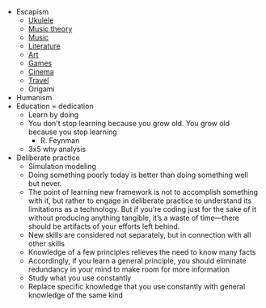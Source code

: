 * Escapism
  * [Ukulele](/2024/07/12/ukulele.html)
  * [Music theory](/2024/11/05/music-theory.html)
  * [Music](/2024/07/02/music.html)
  * [Literature](/2024/06/30/literature.html)
  * [Art](/2024/07/03/art.html)
  * [Games](/2024/01/01/games.html)
  * [Cinema](/2024/01/05/cinema.html)
  * [Travel](/2024/01/03/countries.html)
  * Origami
* Humanism
* Education = dedication
  * Learn by doing
  * You don't stop learning
    because you grow old.
    You grow old
    because you stop learning
    - R. Feynman
  * 3x5 why analysis
* Deliberate practice
  * Simulation modeling
  * Doing something poorly today is better than doing something well but never.
  * The point of learning new framework  is not to accomplish something with it, but rather to engage in deliberate practice to understand its limitations as a technology. But if you’re coding just for the sake of it without producing anything tangible, it’s a waste of time—there should be artifacts of your efforts left behind.
  * New skills are considered not separately, but in connection with all other skills
  * Knowledge of a few principles relieves the need to know many facts
  * Accordingly, if you learn a general principle, you should eliminate redundancy in your mind to make room for more information
  * Study what you use constantly
  * Replace specific knowledge that you use constantly with general knowledge of the same kind
